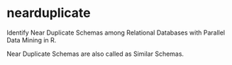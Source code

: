 # nearduplicate
Identify Near Duplicate Schemas among Relational Databases with Parallel Data Mining in R.

Near Duplicate Schemas are also called as Similar Schemas.

